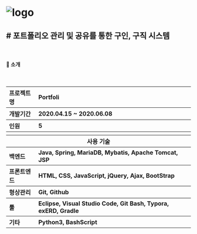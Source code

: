 # ![logo](https://github.com/yh0921k/1d2f-portfoli/blob/master/src/main/webapp/resources/assets/images/logo/logo2.png?raw=true)
## # 포트폴리오 관리 및 공유를 통한 구인, 구직 시스템
<br/>

#### :pushpin: 소개
<br/>

<table class="tg">
    <thead>
      <tr align="left">
        <th class="tg-fymr">프로젝트명</th>
        <th class="tg-fymr">Portfoli</th>
      </tr>
    </thead>
    <tbody>
      <tr align="left">
        <th class="tg-fymr">개발기간</th>
        <th class="tg-fymr">2020.04.15 ~ 2020.06.08</th>
      </tr>
      <tr align="left">
        <th class="tg-fymr">인원</th>
        <th class="tg-fymr">5</th>
      </tr>
      <tr align="left">
        <th class="tg-0pky"></th>
        <th class="tg-0pky"></th>
      </tr>
      <tr>
        <th class="tg-7btt" colspan="2">사용 기술</th>
      </tr>
      <tr align="left">
        <th class="tg-fymr">백엔드</th>
        <th class="tg-fymr">Java, Spring, MariaDB, Mybatis, Apache Tomcat, JSP</th>
      </tr>
      <tr align="left">
      </tr>
      <tr align="left">
        <th class="tg-fymr">프론트엔드</th>
        <th class="tg-fymr">HTML, CSS, JavaScript, jQuery, Ajax, BootStrap</th>
      </tr>
      <tr align="left">
        <th class="tg-fymr">형상관리</th>
        <th class="tg-fymr">Git, Github</th>
      </tr>
      <tr align="left">
        <th class="tg-fymr">툴</th>
        <th class="tg-fymr">Eclipse, Visual Studio Code, Git Bash, Typora, exERD, Gradle</th>
      </tr>
      <tr align="left">
        <th class="tg-fymr">기타</th>
        <th class="tg-fymr">Python3, BashScript</th>
      </tr>
      <tr align="left">
      </tr>
    </tbody>
    </table>







